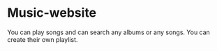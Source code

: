 # Music-website
You can play songs and can search any albums or any songs. You can create their own playlist.
